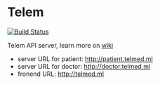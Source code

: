 # Telem
[![Build Status](https://gitlab.com/telemedbackend/telem/badges/master/build.svg)](https://gitlab.com/telemedbackend/telem/pipelines)

Telem API server, learn more on [wiki](https://gitlab.com/telemedbackend/telem/wikis/home)
- server URL for patient: http://patient.telmed.ml
- server URL for doctor: http://doctor.telmed.ml
- fronend URL: http://telmed.ml